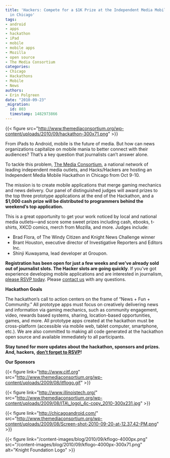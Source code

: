```yaml
---
title: 'Hackers: Compete for a $1K Prize at the Independent Media Mobile Hackathon
  in Chicago'
tags:
- android
- apps
- hackathon
- iPad
- mobile
- mobile apps
- Mozilla
- open source
- The Media Consortium
categories:
- Chicago
- Hackathons
- Mobile
- News
authors:
- Erin Polgreen
date: "2010-09-23"
_migration:
  id: 803
  timestamp: 1482973866
---
```


{{< figure src="http://www.themediaconsortium.org/wp-content/uploads/2010/09/hackathon-300x71.png" >}}

From iPads to Android, mobile is the future of media. But how can news organizations capitalize on mobile mania to better connect with their audiences? That&#8217;s a key question that journalists can&#8217;t answer alone.

To tackle this problem, [The Media Consortium][1], a national network of leading independent media outlets, and Hacks/Hackers are hosting an Independent Media Mobile Hackathon in Chicago from Oct 9-10.

The mission is to create mobile applications that merge gaming mechanics and news delivery. Our panel of distinguished judges will award prizes to the top three prototype applications at the end of the Hackathon, and a **$1,000 cash prize will be distributed to programmers behind the weekend&#8217;s top application.**

This is a great opportunity to get your work noticed by local and national media outlets—and score some sweet prizes including cash, ebooks, t-shirts, XKCD comics, merch from Mozilla, and more. Judges include:

  * Brad Flora, of The Windy Citizen and Knight News Challenge winner
  * Brant Houston, executive director of Investigative Reporters and Editors Inc.
  * Shinji Kuwayama, lead developer at Groupon.

**Registration has been open for just a few weeks and we&#8217;ve already sold out of journalist slots. The Hacker slots are going quickly**. If you&#8217;ve got experience developing mobile applications and are interested in journalism, [please RSVP today][2]. Please [contact us][3] with any questions.

**Hackathon Goals**

The hackathon&#8217;s call to action centers on the frame of “News + Fun + Community.” All prototype apps must focus on creatively delivering news and information via gaming mechanics, such as community engagement, video, rewards based systems, sharing, location-based opportunities, games, and more. All prototype apps created at the hackathon must be cross-platform (accessible via mobile web, tablet computer, smartphone, etc.). We are also committed to making all code generated at the hackathon open source and available immediately to all participants.

**Stay tuned for more updates about the hackathon, sponsors and prizes. And, hackers,** [**don&#8217;t forget to RSVP**][2]**!**

**<!--more-->**

**Our Sponsors**

{{< figure link="http://www.citf.org" src="http://www.themediaconsortium.org/wp-content/uploads/2009/08/itflogo.gif" >}}

[][4]

{{< figure link="http://www.illinoistech.org/" src="http://www.themediaconsortium.org/wp-content/uploads/2009/08/ITA\_logo\_4c-copy_2010-300x231.jpg" >}}

[][5]

{{< figure link="http://chicagoandroid.com/" src="http://www.themediaconsortium.org/wp-content/uploads/2009/08/Screen-shot-2010-09-20-at-12.37.42-PM.png" >}}

{{< figure link="/content-images/blog/2010/09/kflogo-4000px.png" src="/content-images/blog/2010/09/kflogo-4000px-300x71.png" alt="Knight Foundation Logo" >}}

 [1]: http://www.themediaconsortium.org
 [2]: http://bit.ly/mobilehack
 [3]: http://www.themediaconsortium.org/contact
 [4]: http://www.citf.org
 [5]: http://chicagoandroid.com/